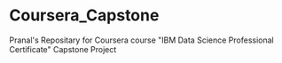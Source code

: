 # Coursera_Capstone
Pranal's Repositary for Coursera course "IBM Data Science Professional Certificate" Capstone Project
